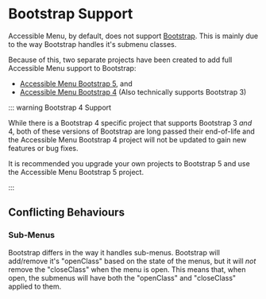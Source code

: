 # Bootstrap Support

Accessible Menu, by default, does not support [Bootstrap](https://getbootstrap.com). This is mainly due to the way Bootstrap handles it's submenu classes.

Because of this, two separate projects have been created to add full Accessible Menu support to Bootstrap:

- [Accessible Menu Bootstrap 5](https://github.com/NickDJM/accessible-menu-bootstrap-5), and
- [Accessible Menu Bootstrap 4](https://github.com/NickDJM/accessible-menu-bootstrap-4) (Also technically supports Bootstrap 3)

::: warning Bootstrap 4 Support

While there is a Bootstrap 4 specific project that supports Bootstrap 3 _and_ 4, both of these versions of Bootstrap are long passed their end-of-life and the Accessible Menu Bootstrap 4 project will not be updated to gain new features or bug fixes.

It is recommended you upgrade your own projects to Bootstrap 5 and use the Accessible Menu Bootstrap 5 project.

:::

## Conflicting Behaviours

### Sub-Menus

Bootstrap differs in the way it handles sub-menus. Bootstrap will add/remove it's "openClass" based on the state of the menus, but it will _not_ remove the "closeClass" when the menu is open. This means that, when open, the submenus will have both the "openClass" and "closeClass" applied to them.
